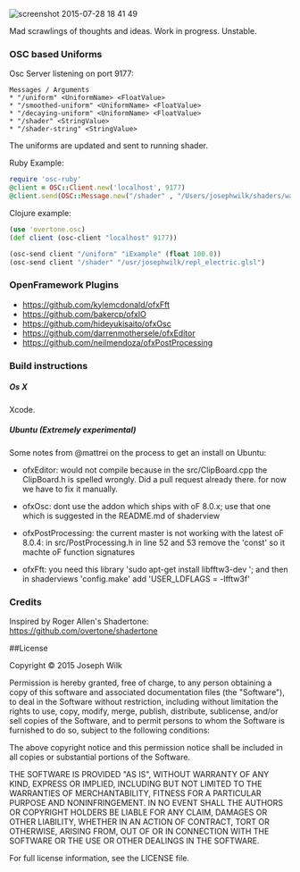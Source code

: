 ![screenshot 2015-07-28 18 41 49](https://cloud.githubusercontent.com/assets/9792/8938008/2bacab68-355c-11e5-899a-dcd90928be12.png)

Mad scrawlings of thoughts and ideas. Work in progress. Unstable.

### OSC based Uniforms

Osc Server listening on port 9177: 

```
Messages / Arguments
* "/uniform" <UniformName> <FloatValue>
* "/smoothed-uniform" <UniformName> <FloatValue>
* "/decaying-uniform" <UniformName> <FloatValue>
* "/shader" <StringValue>
* "/shader-string" <StringValue>
```

The uniforms are updated and sent to running shader.

Ruby Example:
```ruby
require 'osc-ruby'
@client = OSC::Client.new('localhost', 9177)
@client.send(OSC::Message.new("/shader" , "/Users/josephwilk/shaders/wave.glsl"))
```

Clojure example:
```clojure
(use 'overtone.osc)
(def client (osc-client "localhost" 9177))

(osc-send client "/uniform" "iExample" (float 100.0))
(osc-send client "/shader" "/usr/josephwilk/repl_electric.glsl")
```

### OpenFramework Plugins

* https://github.com/kylemcdonald/ofxFft
* https://github.com/bakercp/ofxIO
* https://github.com/hideyukisaito/ofxOsc
* https://github.com/darrenmothersele/ofxEditor
* https://github.com/neilmendoza/ofxPostProcessing

### Build instructions

##### Os X

Xcode.

##### Ubuntu (Extremely experimental)

Some notes from @mattrei on the process to get an install on Ubuntu:  

* ofxEditor: would not compile because in the src/ClipBoard.cpp the ClipBoard.h is spelled wrongly. Did a pull request already there. for now we have to fix it manually.

* ofxOsc: dont use the addon which ships with oF 8.0.x; use that one which is suggested in the README.md of shaderview

* ofxPostProcessing: the current master is not working with the latest oF 8.0.4: in src/PostProcessing.h in line 52 and 53 remove the 'const' so it machte oF function signatures

* ofxFft: you need this library 'sudo apt-get install libfftw3-dev '; and then in shaderviews 'config.make' add 'USER_LDFLAGS = -lfftw3f'

### Credits

Inspired by Roger Allen's Shadertone: https://github.com/overtone/shadertone

##License

Copyright © 2015 Joseph Wilk

Permission is hereby granted, free of charge, to any person obtaining a copy of this software and associated documentation files (the "Software"), to deal in the Software without restriction, including without limitation the rights to use, copy, modify, merge, publish, distribute, sublicense, and/or sell copies of the Software, and to permit persons to whom the Software is furnished to do so, subject to the following conditions:

The above copyright notice and this permission notice shall be included in all copies or substantial portions of the Software.

THE SOFTWARE IS PROVIDED "AS IS", WITHOUT WARRANTY OF ANY KIND, EXPRESS OR IMPLIED, INCLUDING BUT NOT LIMITED TO THE WARRANTIES OF MERCHANTABILITY, FITNESS FOR A PARTICULAR PURPOSE AND NONINFRINGEMENT. IN NO EVENT SHALL THE AUTHORS OR COPYRIGHT HOLDERS BE LIABLE FOR ANY CLAIM, DAMAGES OR OTHER LIABILITY, WHETHER IN AN ACTION OF CONTRACT, TORT OR OTHERWISE, ARISING FROM, OUT OF OR IN CONNECTION WITH THE SOFTWARE OR THE USE OR OTHER DEALINGS IN THE SOFTWARE.

For full license information, see the LICENSE file.
